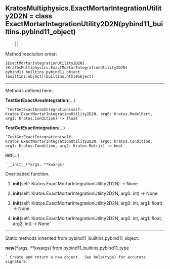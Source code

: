   
**KratosMultiphysics.ExactMortarIntegrationUtility2D2N** = class
ExactMortarIntegrationUtility2D2N(pybind11_builtins.pybind11_object)  
---  
`    `|   |

Method resolution order:

    [ExactMortarIntegrationUtility2D2N](KratosMultiphysics.ExactMortarIntegrationUtility2D2N)
    pybind11_builtins.pybind11_object
    [builtins.object](builtins.html#object)

* * *

Methods defined here:  

**TestGetExactAreaIntegration**(...)

    `TestGetExactAreaIntegration(self: Kratos.ExactMortarIntegrationUtility2D2N, arg0: Kratos.ModelPart, arg1: Kratos.Condition) -> float`

**TestGetExactIntegration**(...)

    `TestGetExactIntegration(self: Kratos.ExactMortarIntegrationUtility2D2N, arg0: Kratos.Condition, arg1: Kratos.Condition, arg2: Kratos.Matrix) -> bool`

**__init__**(...)

    `__init__(*args, **kwargs)  
Overloaded  function.  
  
1. __init__(self: Kratos.ExactMortarIntegrationUtility2D2N) -> None  
  
2. __init__(self: Kratos.ExactMortarIntegrationUtility2D2N, arg0: int) -> None  
  
3. __init__(self: Kratos.ExactMortarIntegrationUtility2D2N, arg0: int, arg1: float) -> None  
  
4. __init__(self: Kratos.ExactMortarIntegrationUtility2D2N, arg0: int, arg1: float, arg2: int) -> None`

* * *

Static methods inherited from pybind11_builtins.pybind11_object:  

**__new__**(*args, **kwargs) from pybind11_builtins.pybind11_type

    ` Create and return a new object.  See help(type) for accurate signature.`


